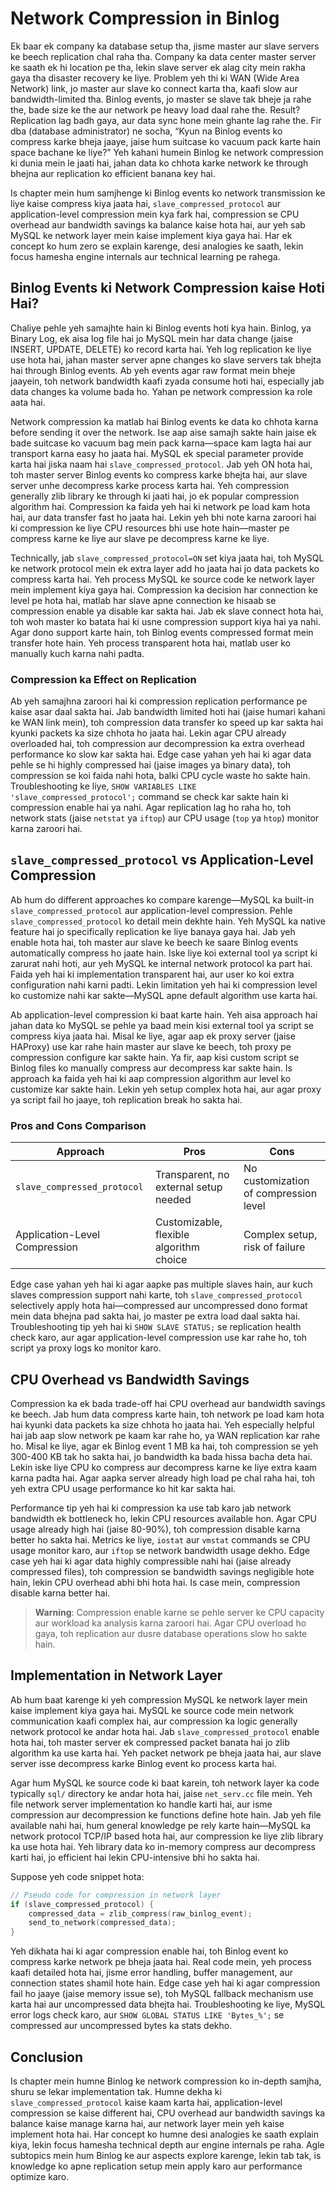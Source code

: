 # Network Compression in Binlog

Ek baar ek company ka database setup tha, jisme master aur slave servers ke beech replication chal raha tha. Company ka data center master server ke saath ek hi location pe tha, lekin slave server ek alag city mein rakha gaya tha disaster recovery ke liye. Problem yeh thi ki WAN (Wide Area Network) link, jo master aur slave ko connect karta tha, kaafi slow aur bandwidth-limited tha. Binlog events, jo master se slave tak bheje ja rahe the, bade size ke the aur network pe heavy load daal rahe the. Result? Replication lag badh gaya, aur data sync hone mein ghante lag rahe the. Fir dba (database administrator) ne socha, “Kyun na Binlog events ko compress karke bheja jaaye, jaise hum suitcase ko vacuum pack karte hain space bachane ke liye?” Yeh kahani humein Binlog ke network compression ki dunia mein le jaati hai, jahan data ko chhota karke network ke through bhejna aur replication ko efficient banana key hai.

Is chapter mein hum samjhenge ki Binlog events ko network transmission ke liye kaise compress kiya jaata hai, `slave_compressed_protocol` aur application-level compression mein kya fark hai, compression se CPU overhead aur bandwidth savings ka balance kaise hota hai, aur yeh sab MySQL ke network layer mein kaise implement kiya gaya hai. Har ek concept ko hum zero se explain karenge, desi analogies ke saath, lekin focus hamesha engine internals aur technical learning pe rahega.

## Binlog Events ki Network Compression kaise Hoti Hai?

Chaliye pehle yeh samajhte hain ki Binlog events hoti kya hain. Binlog, ya Binary Log, ek aisa log file hai jo MySQL mein har data change (jaise INSERT, UPDATE, DELETE) ko record karta hai. Yeh log replication ke liye use hota hai, jahan master server apne changes ko slave servers tak bhejta hai through Binlog events. Ab yeh events agar raw format mein bheje jaayein, toh network bandwidth kaafi zyada consume hoti hai, especially jab data changes ka volume bada ho. Yahan pe network compression ka role aata hai.

Network compression ka matlab hai Binlog events ke data ko chhota karna before sending it over the network. Ise aap aise samajh sakte hain jaise ek bade suitcase ko vacuum bag mein pack karna—space kam lagta hai aur transport karna easy ho jaata hai. MySQL ek special parameter provide karta hai jiska naam hai `slave_compressed_protocol`. Jab yeh ON hota hai, toh master server Binlog events ko compress karke bhejta hai, aur slave server unhe decompress karke process karta hai. Yeh compression generally zlib library ke through ki jaati hai, jo ek popular compression algorithm hai. Compression ka faida yeh hai ki network pe load kam hota hai, aur data transfer fast ho jaata hai. Lekin yeh bhi note karna zaroori hai ki compression ke liye CPU resources bhi use hote hain—master pe compress karne ke liye aur slave pe decompress karne ke liye.

Technically, jab `slave_compressed_protocol=ON` set kiya jaata hai, toh MySQL ke network protocol mein ek extra layer add ho jaata hai jo data packets ko compress karta hai. Yeh process MySQL ke source code ke network layer mein implement kiya gaya hai. Compression ka decision har connection ke level pe hota hai, matlab har slave apne connection ke hisaab se compression enable ya disable kar sakta hai. Jab ek slave connect hota hai, toh woh master ko batata hai ki usne compression support kiya hai ya nahi. Agar dono support karte hain, toh Binlog events compressed format mein transfer hote hain. Yeh process transparent hota hai, matlab user ko manually kuch karna nahi padta.

### Compression ka Effect on Replication

Ab yeh samajhna zaroori hai ki compression replication performance pe kaise asar daal sakta hai. Jab bandwidth limited hoti hai (jaise humari kahani ke WAN link mein), toh compression data transfer ko speed up kar sakta hai kyunki packets ka size chhota ho jaata hai. Lekin agar CPU already overloaded hai, toh compression aur decompression ka extra overhead performance ko slow kar sakta hai. Edge case yahan yeh hai ki agar data pehle se hi highly compressed hai (jaise images ya binary data), toh compression se koi faida nahi hota, balki CPU cycle waste ho sakte hain. Troubleshooting ke liye, `SHOW VARIABLES LIKE 'slave_compressed_protocol';` command se check kar sakte hain ki compression enable hai ya nahi. Agar replication lag ho raha ho, toh network stats (jaise `netstat` ya `iftop`) aur CPU usage (`top` ya `htop`) monitor karna zaroori hai.

## `slave_compressed_protocol` vs Application-Level Compression

Ab hum do different approaches ko compare karenge—MySQL ka built-in `slave_compressed_protocol` aur application-level compression. Pehle `slave_compressed_protocol` ko detail mein dekhte hain. Yeh MySQL ka native feature hai jo specifically replication ke liye banaya gaya hai. Jab yeh enable hota hai, toh master aur slave ke beech ke saare Binlog events automatically compress ho jaate hain. Iske liye koi external tool ya script ki zarurat nahi hoti, aur yeh MySQL ke internal network protocol ka part hai. Faida yeh hai ki implementation transparent hai, aur user ko koi extra configuration nahi karni padti. Lekin limitation yeh hai ki compression level ko customize nahi kar sakte—MySQL apne default algorithm use karta hai.

Ab application-level compression ki baat karte hain. Yeh aisa approach hai jahan data ko MySQL se pehle ya baad mein kisi external tool ya script se compress kiya jaata hai. Misal ke liye, agar aap ek proxy server (jaise HAProxy) use kar rahe hain master aur slave ke beech, toh proxy pe compression configure kar sakte hain. Ya fir, aap kisi custom script se Binlog files ko manually compress aur decompress kar sakte hain. Is approach ka faida yeh hai ki aap compression algorithm aur level ko customize kar sakte hain. Lekin yeh setup complex hota hai, aur agar proxy ya script fail ho jaaye, toh replication break ho sakta hai.

### Pros and Cons Comparison

| **Approach**                     | **Pros**                                      | **Cons**                                      |
|----------------------------------|----------------------------------------------|----------------------------------------------|
| `slave_compressed_protocol`      | Transparent, no external setup needed         | No customization of compression level         |
| Application-Level Compression    | Customizable, flexible algorithm choice       | Complex setup, risk of failure               |

Edge case yahan yeh hai ki agar aapke pas multiple slaves hain, aur kuch slaves compression support nahi karte, toh `slave_compressed_protocol` selectively apply hota hai—compressed aur uncompressed dono format mein data bhejna pad sakta hai, jo master pe extra load daal sakta hai. Troubleshooting tip yeh hai ki `SHOW SLAVE STATUS;` se replication health check karo, aur agar application-level compression use kar rahe ho, toh script ya proxy logs ko monitor karo.

## CPU Overhead vs Bandwidth Savings

Compression ka ek bada trade-off hai CPU overhead aur bandwidth savings ke beech. Jab hum data compress karte hain, toh network pe load kam hota hai kyunki data packets ka size chhota ho jaata hai. Yeh especially helpful hai jab aap slow network pe kaam kar rahe ho, ya WAN replication kar rahe ho. Misal ke liye, agar ek Binlog event 1 MB ka hai, toh compression se yeh 300-400 KB tak ho sakta hai, jo bandwidth ka bada hissa bacha deta hai. Lekin iske liye CPU ko compress aur decompress karne ke liye extra kaam karna padta hai. Agar aapka server already high load pe chal raha hai, toh yeh extra CPU usage performance ko hit kar sakta hai.

Performance tip yeh hai ki compression ka use tab karo jab network bandwidth ek bottleneck ho, lekin CPU resources available hon. Agar CPU usage already high hai (jaise 80-90%), toh compression disable karna better ho sakta hai. Metrics ke liye, `iostat` aur `vmstat` commands se CPU usage monitor karo, aur `iftop` se network bandwidth usage dekho. Edge case yeh hai ki agar data highly compressible nahi hai (jaise already compressed files), toh compression se bandwidth savings negligible hote hain, lekin CPU overhead abhi bhi hota hai. Is case mein, compression disable karna better hai.

> **Warning**: Compression enable karne se pehle server ke CPU capacity aur workload ka analysis karna zaroori hai. Agar CPU overload ho gaya, toh replication aur dusre database operations slow ho sakte hain.

## Implementation in Network Layer

Ab hum baat karenge ki yeh compression MySQL ke network layer mein kaise implement kiya gaya hai. MySQL ke source code mein network communication kaafi complex hai, aur compression ka logic generally network protocol ke andar hota hai. Jab `slave_compressed_protocol` enable hota hai, toh master server ek compressed packet banata hai jo zlib algorithm ka use karta hai. Yeh packet network pe bheja jaata hai, aur slave server isse decompress karke Binlog event ko process karta hai.

Agar hum MySQL ke source code ki baat karein, toh network layer ka code typically `sql/` directory ke andar hota hai, jaise `net_serv.cc` file mein. Yeh file network server implementation ko handle karti hai, aur isme compression aur decompression ke functions define hote hain. Jab yeh file available nahi hai, hum general knowledge pe rely karte hain—MySQL ka network protocol TCP/IP based hota hai, aur compression ke liye zlib library ka use hota hai. Yeh library data ko in-memory compress aur decompress karti hai, jo efficient hai lekin CPU-intensive bhi ho sakta hai.

Suppose yeh code snippet hota:

```c
// Pseudo code for compression in network layer
if (slave_compressed_protocol) {
    compressed_data = zlib_compress(raw_binlog_event);
    send_to_network(compressed_data);
}
```

Yeh dikhata hai ki agar compression enable hai, toh Binlog event ko compress karke network pe bheja jaata hai. Real code mein, yeh process kaafi detailed hota hai, jisme error handling, buffer management, aur connection states shamil hote hain. Edge case yeh hai ki agar compression fail ho jaaye (jaise memory issue se), toh MySQL fallback mechanism use karta hai aur uncompressed data bhejta hai. Troubleshooting ke liye, MySQL error logs check karo, aur `SHOW GLOBAL STATUS LIKE 'Bytes_%';` se compressed aur uncompressed bytes ka stats dekho.

## Conclusion

Is chapter mein humne Binlog ke network compression ko in-depth samjha, shuru se lekar implementation tak. Humne dekha ki `slave_compressed_protocol` kaise kaam karta hai, application-level compression se kaise different hai, CPU overhead aur bandwidth savings ka balance kaise manage karna hai, aur network layer mein yeh kaise implement hota hai. Har concept ko humne desi analogies ke saath explain kiya, lekin focus hamesha technical depth aur engine internals pe raha. Agle subtopics mein hum Binlog ke aur aspects explore karenge, lekin tab tak, is knowledge ko apne replication setup mein apply karo aur performance optimize karo.